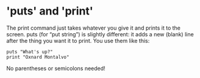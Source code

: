 # 'puts' and 'print'

The print command just takes whatever you give it and prints it to the screen. puts (for “put string”) is slightly different: it adds a new (blank) line after the thing you want it to print. You use them like this:

    puts "What's up?"
    print "Oxnard Montalvo"

No parentheses or semicolons needed!
